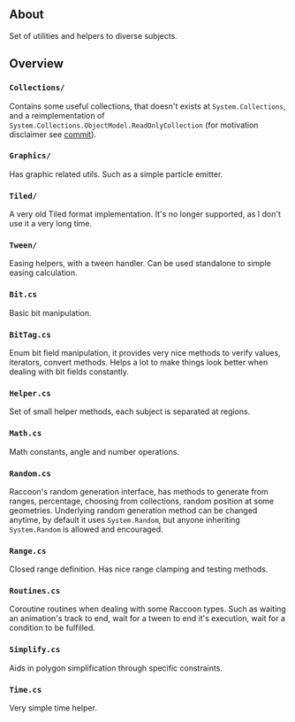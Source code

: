 ## About

Set of utilities and helpers to diverse subjects.

## Overview

### `Collections/`

Contains some useful collections, that doesn't exists at `System.Collections`, and a reimplementation of `System.Collections.ObjectModel.ReadOnlyCollection` (for motivation disclaimer see [commit](https://github.com/lucas-miranda/Raccoon/commit/73d9f69f70b5a335223e19fbb74ef7200d8f3b1b)).

### `Graphics/`

Has graphic related utils. Such as a simple particle emitter.

### `Tiled/`

A very old Tiled format implementation.
It's no longer supported, as I don't use it a very long time.

### `Tween/`

Easing helpers, with a tween handler.
Can be used standalone to simple easing calculation.

### `Bit.cs`

Basic bit manipulation.

### `BitTag.cs`

Enum bit field manipulation, it provides very nice methods to verify values, iterators, convert methods.
Helps a lot to make things look better when dealing with bit fields constantly.

### `Helper.cs`

Set of small helper methods, each subject is separated at regions.

### `Math.cs`

Math constants, angle and number operations.

### `Random.cs`

Raccoon's random generation interface, has methods to generate from ranges, percentage, choosing from collections, random position at some geometries.
Underlying random generation method can be changed anytime, by default it uses `System.Random`, but anyone inheriting `System.Random` is allowed and encouraged.

### `Range.cs`

Closed range definition.
Has nice range clamping and testing methods.

### `Routines.cs`

Coroutine routines when dealing with some Raccoon types. Such as waiting an animation's track to end, wait for a tween to end it's execution, wait for a condition to be fulfilled.

### `Simplify.cs`

Aids in polygon simplification through specific constraints.

### `Time.cs`

Very simple time helper.
